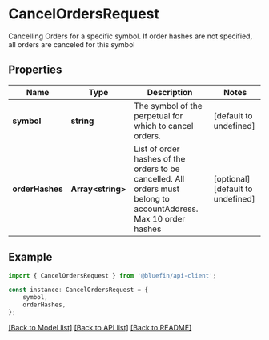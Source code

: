 # CancelOrdersRequest

Cancelling Orders for a specific symbol. If order hashes are not specified, all orders are canceled for this symbol

## Properties

Name | Type | Description | Notes
------------ | ------------- | ------------- | -------------
**symbol** | **string** | The symbol of the perpetual for which to cancel orders. | [default to undefined]
**orderHashes** | **Array&lt;string&gt;** | List of order hashes of the orders to be cancelled. All orders must belong to accountAddress. Max 10 order hashes | [optional] [default to undefined]

## Example

```typescript
import { CancelOrdersRequest } from '@bluefin/api-client';

const instance: CancelOrdersRequest = {
    symbol,
    orderHashes,
};
```

[[Back to Model list]](../README.md#documentation-for-models) [[Back to API list]](../README.md#documentation-for-api-endpoints) [[Back to README]](../README.md)
